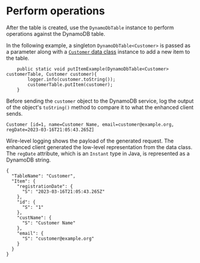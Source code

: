 # Perform operations<a name="ddb-en-client-gs-use"></a>

After the table is created, use the `DynamoDbTable` instance to perform operations against the DynamoDB table\. 

In the following example, a singleton `DynamoDbTable<Customer>` is passed as a parameter along with a [`Customer` data class](ddb-en-client-gs-tableschema.md#ddb-en-client-gs-tableschema-anno-bean-cust) instance to add a new item to the table\.

```
    public static void putItemExample(DynamoDbTable<Customer> customerTable, Customer customer){
        logger.info(customer.toString());
        customerTable.putItem(customer);
    }
```

Before sending the `customer` object to the DynamoDB service, log the output of the object's `toString()` method to compare it to what the enhanced client sends\.

```
Customer [id=1, name=Customer Name, email=customer@example.org, regDate=2023-03-16T21:05:43.265Z]
```

Wire\-level logging shows the payload of the generated request\. The enhanced client generated the low\-level representation from the data class\. The `regDate` attribute, which is an `Instant` type in Java, is represented as a DynamoDB string\.

```
{
  "TableName": "Customer",
  "Item": {
    "registrationDate": {
      "S": "2023-03-16T21:05:43.265Z"
    },
    "id": {
      "S": "1"
    },
    "custName": {
      "S": "Customer Name"
    },
    "email": {
      "S": "customer@example.org"
    }
  }
}
```